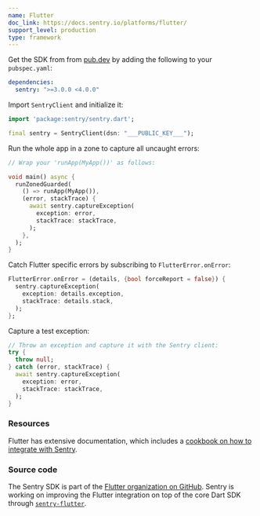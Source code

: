 ```yaml
---
name: Flutter
doc_link: https://docs.sentry.io/platforms/flutter/
support_level: production
type: framework
---
```


Get the SDK from from [pub.dev](https://pub.dev/packages/sentry) by adding the following to your `pubspec.yaml`:

```yml
dependencies:
  sentry: ">=3.0.0 <4.0.0"
```

Import `SentryClient` and initialize it:

```dart
import 'package:sentry/sentry.dart';

final sentry = SentryClient(dsn: "___PUBLIC_KEY___");
```

Run the whole app in a zone to capture all uncaught errors:

```dart
// Wrap your 'runApp(MyApp())' as follows:

void main() async {
  runZonedGuarded(
    () => runApp(MyApp()),
    (error, stackTrace) {
      await sentry.captureException(
        exception: error,
        stackTrace: stackTrace,
      );
    },
  );
}
```

Catch Flutter specific errors by subscribing to `FlutterError.onError`:

```dart
FlutterError.onError = (details, {bool forceReport = false}) {
  sentry.captureException(
    exception: details.exception,
    stackTrace: details.stack,
  );
};
```

Capture a test exception:

```dart
// Throw an exception and capture it with the Sentry client:
try {
  throw null;
} catch (error, stackTrace) {
  await sentry.captureException(
    exception: error,
    stackTrace: stackTrace,
  );
}
```

### Resources

Flutter has extensive documentation, which includes a
[cookbook on how to integrate with Sentry](https://flutter.dev/docs/cookbook/maintenance/error-reporting).

### Source code

The Sentry SDK is part of the [Flutter organization on GitHub](https://github.com/flutter/sentry).
Sentry is working on improving the Flutter integration on top of the core Dart SDK
through [`sentry-flutter`](https://github.com/getsentry/sentry-flutter/).
